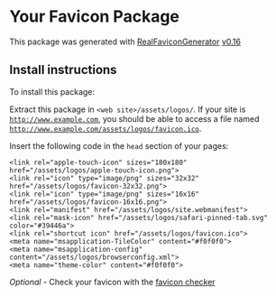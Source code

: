 # Your Favicon Package

This package was generated with [RealFaviconGenerator](https://realfavicongenerator.net/) [v0.16](https://realfavicongenerator.net/change_log#v0.16)

## Install instructions

To install this package:

Extract this package in <code>&lt;web site&gt;/assets/logos/</code>. If your site is <code>http://www.example.com</code>, you should be able to access a file named <code>http://www.example.com/assets/logos/favicon.ico</code>.

Insert the following code in the `head` section of your pages:

    <link rel="apple-touch-icon" sizes="180x180" href="/assets/logos/apple-touch-icon.png">
    <link rel="icon" type="image/png" sizes="32x32" href="/assets/logos/favicon-32x32.png">
    <link rel="icon" type="image/png" sizes="16x16" href="/assets/logos/favicon-16x16.png">
    <link rel="manifest" href="/assets/logos/site.webmanifest">
    <link rel="mask-icon" href="/assets/logos/safari-pinned-tab.svg" color="#39446a">
    <link rel="shortcut icon" href="/assets/logos/favicon.ico">
    <meta name="msapplication-TileColor" content="#f0f0f0">
    <meta name="msapplication-config" content="/assets/logos/browserconfig.xml">
    <meta name="theme-color" content="#f0f0f0">

*Optional* - Check your favicon with the [favicon checker](https://realfavicongenerator.net/favicon_checker)